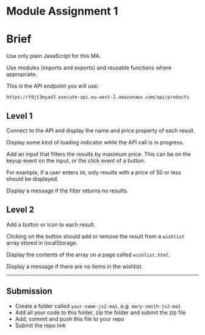 # Module Assignment 1

# Brief

Use only plain JavaScript for this MA.

Use modules (imports and exports) and reusable functions where appropriate.

This is the API endpoint you will use:

```
https://t9jt3myad3.execute-api.eu-west-2.amazonaws.com/api/products
```

## Level 1

Connect to the API and display the name and price property of each result.

Display some kind of loading indicator while the API call is in progress.

Add an input that filters the results by maximum price. This can be on the keyup event on the input, or the click event of a button.

For example, if a user enters `50`, only results with a price of 50 or less should be displayed.

Display a message if the filter returns no results.

## Level 2

Add a button or icon to each result.

Clicking on the button should add or remove the result from a `wishlist` array stored in localStorage.

Display the contents of the array on a page called `wishlist.html`.

Display a message if there are no items in the wishlist.

---

## Submission

-   Create a folder called `your-name-js2-ma1`, e.g. `mary-smith-js2-ma1`
-   Add all your code to this folder, zip the folder and submit the zip file
-   Add, commit and push this file to your repo
-   Submit the repo link
